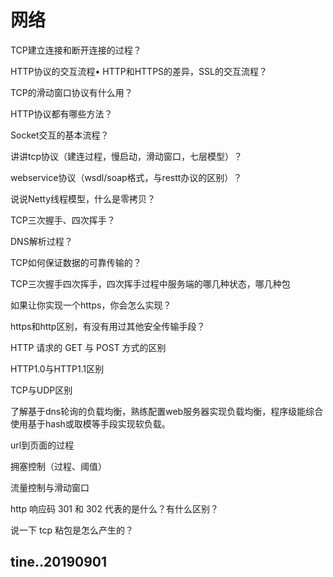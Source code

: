 # 网络


TCP建立连接和断开连接的过程？

HTTP协议的交互流程• HTTP和HTTPS的差异，SSL的交互流程？

TCP的滑动窗口协议有什么用？

HTTP协议都有哪些方法？

Socket交互的基本流程？

讲讲tcp协议（建连过程，慢启动，滑动窗口，七层模型）？

webservice协议（wsdl/soap格式，与restt办议的区别）？

说说Netty线程模型，什么是零拷贝？

TCP三次握手、四次挥手？

DNS解析过程？

TCP如何保证数据的可靠传输的？

TCP三次握手四次挥手，四次挥手过程中服务端的哪几种状态，哪几种包

如果让你实现一个https，你会怎么实现？

https和http区别，有没有用过其他安全传输手段？

HTTP 请求的 GET 与 POST 方式的区别

HTTP1.0与HTTP1.1区别

TCP与UDP区别

了解基于dns轮询的负载均衡，熟练配置web服务器实现负载均衡，程序级能综合使用基于hash或取模等手段实现软负载。

url到页面的过程

拥塞控制（过程、阈值）

流量控制与滑动窗口

http 响应码 301 和 302 代表的是什么？有什么区别？

说一下 tcp 粘包是怎么产生的？

tine..20190901
----